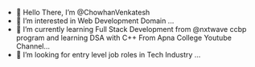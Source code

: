 - 👋 Hello There, I’m @ChowhanVenkatesh
- 👀 I’m interested in Web Development Domain ...
- 🌱 I’m currently learning Full Stack Development from @nxtwave ccbp program and learning DSA with C++ From Apna College Youtube Channel...
- 💞️ I’m looking for entry level job roles in Tech Industry ...
